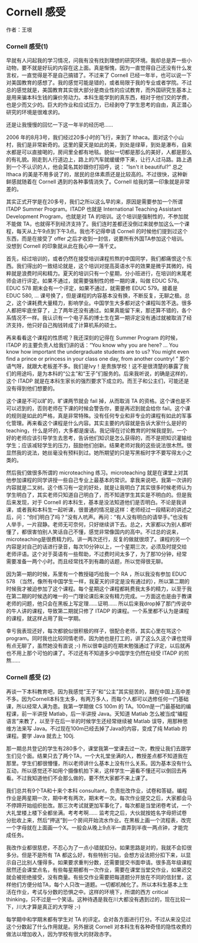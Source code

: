 # Cornell 感受

作者：王垠

### Cornell 感受(1)
早就有人问起我的学习情况，问我有没有找到理想的研究环境。我却总是弄一些小动物，要不就是好玩的内容在这上面。真是惭愧，因为一直觉得自己还没有什么发言权，一直觉得是不是自己搞错了。不过来了 Cornell 已经一年半，也可以说一下对美国教育的感想了。我的感觉可能是错的，或者局限于我的专业或者学院。不过总的感觉就是，美国教育其实很大部分是商业性的应试教育，而外国研究生基本上是用来骗本科生钱的廉价劳动力。本科生能学到的真东西，相对于他们交的学费，也是少而又少的。巨大的作业和应试压力，已经剥夺了学生思考的自由，真正潜心研究的环境是很难求的。

还是让我慢慢的回忆一下这一年半的经历吧……

2006 年的8月3号，我们经过20多小时的飞行，来到了 Ithaca。面对这个小山村，我们是非常新奇的。这里的夏天是如此的美，到处是绿草，到处是瀑布，自来水都是可以直接喝的，房间里全都有地毯。貌似一切都是那么的美好，人都是那么的有礼貌。刚走到人行道边上，路上的汽车就缓缓停下来，让行人过马路。路上遇到一个不认识的人，他会莫名其妙跟你打招呼，说： “Isn't it beautiful?” 总之 Ithaca 的美是不用多说了的，居民的总体素质还是比较高的。不过很快，这种新鲜感就随着在 Cornell 遇到的各种事情消失了。Cornell 给我的第一印象就是非常差的。

其实正式开学是在20多号，我们之所以这么早的来，原因是需要参加一个所谓 ITADP Summer Program。ITADP 也就是 International Teaching Assistant Development Program，也就是对 TA 的培训。这个培训是强制性的，不参加就不能做 TA，也就得不到经济支持了。我们连时差都还没倒过来就参加这么一个课程，每天从上午9点到下午3点。我也不记得申请 Cornell 的时候他们提到过这个东西，而是在接受了 offer 之后才收到一封信，说要所有外国TA参加这个培训。没想到 Cornell 的印象就从此在我心中一落千丈。

首先，经过培训的，或者仍然在接受培训课程煎熬的中国同学，我们都痛恨这个东西。我们得出的一致结论就是，这个培训对提高英语水平的效果是微乎其微的，纯粹就是浪费时间和精力。夏天的培训只有一个星期，分小班进行，在培训的末尾老师会进行评定。如果不通过，就需要强制性的修一期的课，叫做 EDUC 578。EDUC 578 期末会有一个评定，如果不通过，就需要修 EDUC 579。接着是 EDUC 580, ... 课号换了，但是课程的内容基本没有换，不断反复，无聊之极。总之，这个课耗费大量精力，影响学业。中国学生大多都对这个课程叫苦不迭。很多人都把牢底坐穿了，上了两年还没有通过。如果真能留下来，那还算不错的，各个系情况不一样。我认识有一个电子系的博士生在第一期评定没有通过就被取消了经济支持，他只好自己掏钱转成了计算机系的硕士。

再来看看这个课程的性质呢？我还深刻的记得在 Summer Program 的时候，ITADP 的主要负责人给我们讲的话：“You know why you are here? ... You know how important the undergraduate students are to us? You might even find a prince or princess in your class one day, from another country! ” 那个语气呀，就跟大老板差不多。我们是Ivy！是贵族学校！这不是很清楚的暴露了我们的用途吗，是为本科的“公主”和“王子”们服务的。后来我听说，的确是这样的，这个 ITADP 就是在本科生家长的强烈要求下成立的。而王子和公主们，可能还是没有得到他们想要的。

这个课是不可以旷的，旷课两节就会 fail 掉，从而取消 TA 的资格。这个课也是不可以迟到的，否则老师在下课的时候会警告你，要是再迟到就会给你 fail。这个课的规则是如此的严格，真是非常特殊。没有任何专业和非专业的课程有如此的军事化管理。再来看这个课程是什么内容。其实主要的内容就是告诉大家什么是好的 teaching，什么是坏的，大多都是废话。我记得在讨论教育的时候我提到，一个好的老师应该引导学生去思考，告诉他们知识是怎么获得的，而不是把知识灌输给学生；应该减轻学生的压力，鼓励他们创新。结果老师对我的这些说法很木然。很显然我的说法，她丝毫没有预料到过。她所期望的只是写黑板时字不要写得太小之类的。

然后我们做很多所谓的 microteaching 练习。microteaching 就是在课堂上对其他参加课程的同学讲授一些自己专业上最基本的常识。拿我来说吧，我第一次讲的内容就是二叉树。这个练习有一定的好处，就是让我明白了其实很多时候老师认为学生明白了，其实老师只知道自己明白了，而不知道学生其实是不明白的。但是我后来发现，对于 Cornell 的本科生，基本是没法知道他们是否明白。不论是我讲课，或者我和本科生一起听课，很普通的情况是这样：老师经过一段精彩的讲述之后，问：“你们明白了吗？”没有人吭声。再问：“有人没有明白的请举手。”也没有人举手，一片寂静。老师无可奈何，只好继续讲下去。总之，大家都以为别人都听懂了，都很害怕别人笑话自己不懂，感觉非常像国内的高中。不过总的说来，microteaching是很费精力的。讲一两次还行，反复的做就很烦了。课程的另一个内容是对自己的话进行录音，每次10分钟以上，一个星期三次，必须及时提交给老师评语。这个对于英语有一些帮助，不过费时间太多了，为了那10分钟，经常需要准备一两个小时。而且经常找不到有趣的话题，所以觉得很无聊。

因为第一期的时候，系里有一个教授碰巧给我一个 RA ，所以我没有参加 EDUC 578 （当然，像所有中国学生一样，我夏天的评定是没有通过的），所以第二期的时候我才被迫参加了这个课程。每个星期这个课程都耗费我太多的精力，以至于我在第二期的时候选的唯一的一门理论课后来没有精力完成。一方面这也是由于教课老师的问题，他只会在黑板上写定理……证明…… 所以后来我drop掉了那门传说中的牛人讲的课程，导致第二期就只修了 ITADP 的课程。一个系里都不认为是课程的课程，就这样占用了我一学期。

幸亏我表现还好，每次都貌似很积极的样子，很配合老师，其实心里在骂这个 program。同时我也比较同情老师，因为她也是打工的，讲了这么久这个课也觉得有点无聊了，虽然她没有直说 ;-) 所以很幸运的在期末勉强通过了评定，以后就再也不用上那个可怕的课了。不过还有不知道多少中国学生仍然在经受 ITADP 的煎熬……

### Cornell 感受 (2)
再谈一下本科教育吧，因为我感觉“王子”和“公主”其实挺苦的，跟在中国上高中差不多。因为Cornell本科生太多，有两万多人，而每个人都可以选修任何一门基础课，所以经常人满为患。我第一学期做 CS 100m 的 TA。100m是一门最基础的编程课，前一半讲授 Matlab，后一半讲授 Java。天知道 Matlab 怎么被当成“编程语言”来教了，以至于在后一半的时候学生还经常继续被 Matlab 误导，用那种思维方法来写 Java。不过现在100m已经去掉了Java的内容，变成了纯 Matlab 的课程。要学 Java 就去上 100j.

那一期总共登记的学生有280多个，课堂我第一堂课去过一次，教授让我们去跟学生们见个面。结果只去了两个TA，一个大礼堂坐满的人，教授差点都不知道我在那里。学生们都很懵懂，所以老师讲什么基本上没有什么关系。因为基本没有什么互动，所以感觉还不如用个摄像机拍下来，这样学生一遍看不懂还可以倒回去再看。不过我知道他们不会那么做的，要不然大家都不来上课了。

我们总共有9个TA和十来个本科 consultant，负责批改作业，试卷和答疑。编程作业是两星期一次，期中考有两次，期末考一次。每次作业提交之后，大家都会马不停蹄开始组织批改。那三次考试就更加军事化了，每次都是当堂闭卷考试，一个大礼堂楼上楼下全都坐满。考考考啊…… 监考完之后，大伙就按姓名字母把试卷分批收上来，然后“押送”到一个房间开始流水作业。在黑板上画一个流程表，改完一个字母就在上面画一个X。一般会从晚上9点半一直弄到半夜一两点钟，才能完成任务。

我改作业都很慈悲，不忍心为了一点小错就扣分。如果思路是对的，我就不会扣很多分。但是不是所有 TA 都这么好，有些特别刁钻，会想方设法把分扣下来，以显示自己比别人懂得多。如果要求重判分数，还需要提交书面申请。很多高年级课程居然还会课堂点名，有些每星期都有一次作业，需要在课堂当堂交作业，如果迟交就会被拒绝接受，没有商量。有些交作业需要把每道题分开放在不同的信封里，这样他们方便分给TA，每个人只改一道题。一切都机械化了。所以本科生基本上生活在作业，考试与分数的恐惧之中。这样的环境下，所谓的西方 critical thinking，只不过是一个笑话。这种待遇是我在川大都没有遇到过的，现在比较一下，川大才算是真正的大学呀 ;-)

每学期中和学期末都有学生对 TA 的评定。会对各方面进行打分。不过从来没见过这个分数起了什么作用就是。另外据说 Cornell 对本科生有各种奇怪的隐性收费的做法以增加收入，因为学校有很大的财政赤字。

